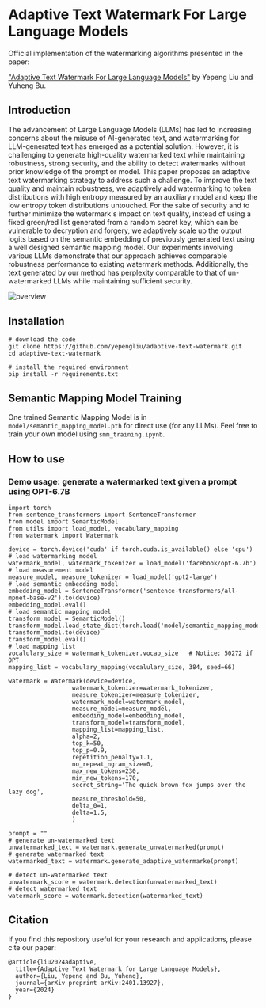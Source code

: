 # Adaptive Text Watermark For Large Language Models

Official implementation of the watermarking algorithms presented in the paper:

["Adaptive Text Watermark For Large Language Models"](https://arxiv.org/abs/2401.13927) by Yepeng Liu and Yuheng Bu.

## Introduction
The advancement of Large Language Models (LLMs) has led to increasing concerns about the misuse of AI-generated text, and watermarking for LLM-generated text has emerged as a potential solution. However, it is challenging to generate high-quality watermarked text while maintaining robustness, strong security, and the ability to detect watermarks without prior knowledge of the prompt or model. This paper proposes an adaptive text watermarking strategy to address such a challenge. To improve the text quality and maintain robustness, we adaptively add watermarking to token distributions with high entropy measured by an auxiliary model and keep the low entropy token distributions untouched. For the sake of security and to further minimize the watermark's impact on text quality, instead of using a fixed green/red list generated from a random secret key, which can be vulnerable to decryption and forgery, we adaptively scale up the output logits based on the semantic embedding of previously generated text using a well designed semantic mapping model. Our experiments involving various LLMs demonstrate that our approach achieves comparable robustness performance to existing watermark methods. Additionally, the text generated by our method has perplexity comparable to that of un-watermarked LLMs while maintaining sufficient security.

![overview](https://github.com/yepengliu/adaptive-text-watermark/assets/40141652/82ee9722-6398-405b-b3df-a817c34cf454)


## Installation
```
# download the code
git clone https://github.com/yepengliu/adaptive-text-watermark.git
cd adaptive-text-watermark

# install the required environment 
pip install -r requirements.txt
```

## Semantic Mapping Model Training
One trained Semantic Mapping Model is in `model/semantic_mapping_model.pth` for direct use (for any LLMs). Feel free to train your own model using `smm_training.ipynb`.

## How to use
### Demo usage: generate a watermarked text given a prompt using OPT-6.7B
```
import torch
from sentence_transformers import SentenceTransformer
from model import SemanticModel
from utils import load_model, vocabulary_mapping
from watermark import Watermark

device = torch.device('cuda' if torch.cuda.is_available() else 'cpu')
# load watermarking model
watermark_model, watermark_tokenizer = load_model('facebook/opt-6.7b')
# load measurement model
measure_model, measure_tokenizer = load_model('gpt2-large')
# load semantic embedding model
embedding_model = SentenceTransformer('sentence-transformers/all-mpnet-base-v2').to(device)
embedding_model.eval()
# load semantic mapping model
transform_model = SemanticModel()
transform_model.load_state_dict(torch.load('model/semantic_mapping_model.pth'))
transform_model.to(device)
transform_model.eval()
# load mapping list
vocalulary_size = watermark_tokenizer.vocab_size   # Notice: 50272 if OPT
mapping_list = vocabulary_mapping(vocalulary_size, 384, seed=66)

watermark = Watermark(device=device,
                  watermark_tokenizer=watermark_tokenizer,
                  measure_tokenizer=measure_tokenizer,
                  watermark_model=watermark_model,
                  measure_model=measure_model,
                  embedding_model=embedding_model,
                  transform_model=transform_model,
                  mapping_list=mapping_list,
                  alpha=2,
                  top_k=50,
                  top_p=0.9,
                  repetition_penalty=1.1,
                  no_repeat_ngram_size=0,
                  max_new_tokens=230,
                  min_new_tokens=170,
                  secret_string='The quick brown fox jumps over the lazy dog',
                  measure_threshold=50,
                  delta_0=1,
                  delta=1.5,
                  )

prompt = ""
# generate un-watermarked text
unwatermarked_text = watermark.generate_unwatermarked(prompt)
# generate watermarked text
watermarked_text = watermark.generate_adaptive_watermarke(prompt)

# detect un-watermarked text
unwatermark_score = watermark.detection(unwatermarked_text)
# detect watermarked text
watermark_score = watermark.detection(watermarked_text)
```


## Citation
If you find this repository useful for your research and applications, please cite our paper:
```
@article{liu2024adaptive,
  title={Adaptive Text Watermark for Large Language Models},
  author={Liu, Yepeng and Bu, Yuheng},
  journal={arXiv preprint arXiv:2401.13927},
  year={2024}
}
```
